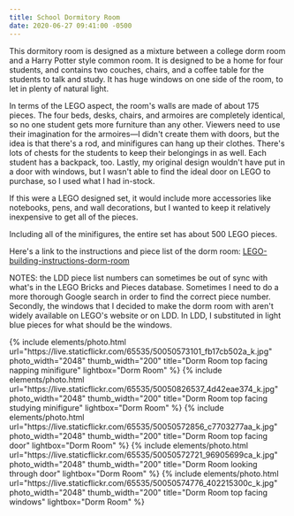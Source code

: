 ```yaml
---
title: School Dormitory Room
date: 2020-06-27 09:41:00 -0500
---
```


This dormitory room is designed as a mixture between a college dorm room and a Harry Potter style common room. It is designed to be a home for four students, and contains two couches, chairs, and a coffee table for the students to talk and study. It has huge windows on one side of the room, to let in plenty of natural light.

In terms of the LEGO aspect, the room's walls are made of about 175 pieces. The four beds, desks, chairs, and armoires are completely identical, so no one student gets more furniture than any other. Viewers need to use their imagination for the armoires—I didn't create them with doors, but the idea is that there's a rod, and minifigures can hang up their clothes. There's lots of chests for the students to keep their belongings in as well. Each student has a backpack, too. Lastly, my original design wouldn't have put in a door with windows, but I wasn't able to find the ideal door on LEGO to purchase, so I used what I had in-stock.

If this were a LEGO designed set, it would include more accessories like notebooks, pens, and wall decorations, but I wanted to keep it relatively inexpensive to get all of the pieces.

Including all of the minifigures, the entire set has about 500 LEGO pieces.

Here's a link to the instructions and piece list of the dorm room: <a href="/assets/resources/LEGO-building-instructions-dorm-room.pdf" target="_blank">LEGO-building-instructions-dorm-room</a>

NOTES: the LDD piece list numbers can sometimes be out of sync with what's in the LEGO Bricks and Pieces database. Sometimes I need to do a more thorough Google search in order to find the correct piece number. Secondly, the windows that I decided to make the dorm room with aren't widely available on LEGO's website or on LDD. In LDD, I substituted in light blue pieces for what should be the windows.

<div class="text-center">
  {% include elements/photo.html
      url="https://live.staticflickr.com/65535/50050573101_fb17cb502a_k.jpg"
      photo_width="2048" thumb_width="200" title="Dorm Room top facing napping minifigure" lightbox="Dorm Room"
  %}
  {% include elements/photo.html
      url="https://live.staticflickr.com/65535/50050826537_4d42eae374_k.jpg"
      photo_width="2048" thumb_width="200" title="Dorm Room top facing studying minifigure" lightbox="Dorm Room"
  %}
  {% include elements/photo.html
      url="https://live.staticflickr.com/65535/50050572856_c7703277aa_k.jpg"
      photo_width="2048" thumb_width="200" title="Dorm Room top facing door" lightbox="Dorm Room"
  %}
  {% include elements/photo.html
      url="https://live.staticflickr.com/65535/50050572721_96905699ca_k.jpg"
      photo_width="2048" thumb_width="200" title="Dorm Room looking through door" lightbox="Dorm Room"
  %}
  {% include elements/photo.html
      url="https://live.staticflickr.com/65535/50050574776_402215300c_k.jpg"
      photo_width="2048" thumb_width="200" title="Dorm Room top facing windows" lightbox="Dorm Room"
  %}
</div>
